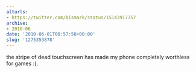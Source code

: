 ```yaml
---
alturls:
- https://twitter.com/bismark/status/15143917757
archive:
- 2010-06
date: '2010-06-01T00:57:58+00:00'
slug: '1275353878'
---
```


the stripe of dead touchscreen has made my phone completely worthless for games :(.

